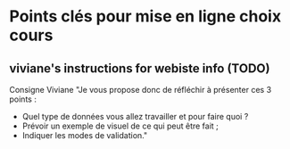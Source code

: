 # Points clés pour mise en ligne choix cours

## viviane's instructions for webiste info (TODO)

Consigne Viviane
"Je vous propose donc de réfléchir à présenter ces 3 points :
- Quel type de données vous allez travailler et pour faire quoi ?
- Prévoir un exemple de visuel de ce qui peut être fait ;
- Indiquer les modes de validation."
